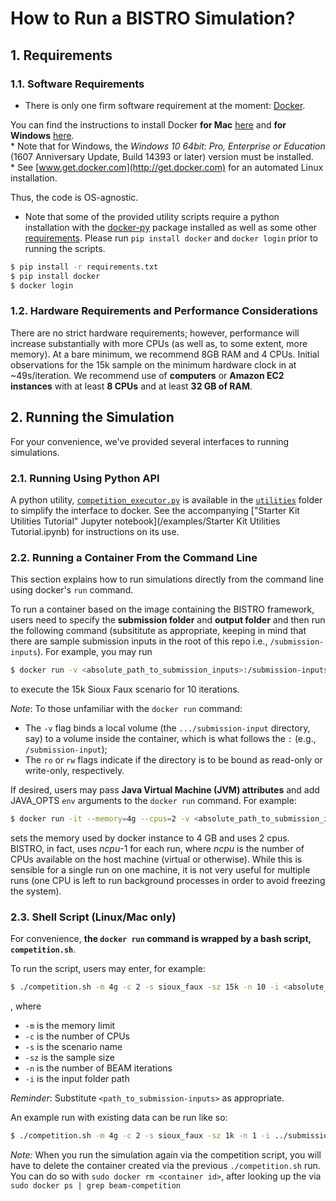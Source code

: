 # How to Run a BISTRO Simulation?

## 1. Requirements

### 1.1. Software Requirements

* There is only one firm software requirement at the moment:
[Docker](https://www.docker.com).

You can find the instructions to install Docker **for Mac** [here](https://docs.docker.com/docker-for-mac/install/#install-and-run-docker-for-mac) and **for Windows** [here](https://docs.docker.com/docker-for-windows/install/). <br>
      * Note that for Windows, the *Windows 10 64bit: Pro, Enterprise or Education* (1607 Anniversary Update, Build 14393 or later) version must be installed. <br>
      * See [www.get.docker.com](http://get.docker.com) for an automated Linux installation.

Thus, the code is OS-agnostic.

* Note that some of the provided utility scripts require a python installation with the [docker-py](https://docker-py.readthedocs.io/en/stable/) package installed as well as some other [requirements](/requirements.txt). Please run `pip install docker` and `docker login` prior to running the scripts.

```bash
$ pip install -r requirements.txt
$ pip install docker
$ docker login
```

### 1.2. Hardware Requirements and Performance Considerations

There are no strict hardware requirements; however, performance will increase substantially with more CPUs (as well as, to some extent, more memory). At a bare minimum, we recommend 8GB RAM and 4 CPUs. Initial observations for the 15k sample on the minimum hardware clock in at ~49s/iteration. We recommend use of **computers** or **Amazon EC2 instances** with at least **8 CPUs** and at least **32 GB of RAM**.

## 2. Running the Simulation

For your convenience, we've provided several interfaces to running simulations.

### 2.1. Running Using Python API
A python utility, [`competition_executor.py`](/utilities/competition_executor.py) is available in the [`utilities`](/utilities) folder to simplify the interface to docker. See the accompanying ["Starter Kit Utilities Tutorial" Jupyter notebook](/examples/Starter Kit Utilities Tutorial.ipynb) for instructions on its use.

### 2.2. Running a Container From the Command Line

This section explains how to run simulations directly from the command line using docker's `run` command.

To run a container based on the image containing the BISTRO framework, users need to specify the **submission folder** and **output folder** and then run the following command (subsititute <x> as appropriate, keeping in mind that there are sample submission inputs in the root of this repo i.e., `/submission-inputs`). For example, you may run

```bash
$ docker run -v <absolute_path_to_submission_inputs>:/submission-inputs:ro -v <path_to_output_root>:/output:rw beammodel/beam-competition:0.0.1-SNAPSHOT --scenario sioux_faux --sample-size 15k --iters 10
```

to execute the 15k Sioux Faux scenario for 10 iterations.

_Note_: To those unfamiliar with the `docker run` command:
* The `-v` flag binds a local volume (the `.../submission-input` directory, say) to a volume inside the container, which is what follows the `:` (e.g., `/submission-input`);
* The `ro` or `rw` flags indicate if the directory is to be bound as read-only or write-only, respectively.

If desired, users may pass **Java Virtual Machine (JVM) attributes** and add JAVA_OPTS `env` arguments to the `docker run` command. For example:

```bash
$ docker run -it --memory=4g --cpus=2 -v <absolute_path_to_submission_inputs>:/submission-inputs:ro -v <path_to_output_root>/output:/output:rw -e JAVA_OPTS='"-Xmx4g" "-Xms2g"' beammodel/beam-competition:0.0.1-SNAPSHOT --scenario sioux_faux --sample-size 15k --iters 10
```

sets the memory used by docker instance to 4 GB and uses 2 cpus. BISTRO, in fact, uses _ncpu_-1 for each run, where _ncpu_ is the number of CPUs available on the host machine (virtual or otherwise). While this is sensible for a single run on
one machine, it is not very useful for multiple runs (one CPU is left to run background processes in order to avoid freezing the system).

### 2.3. Shell Script (Linux/Mac only)

For convenience, **the `docker run` command is wrapped by a bash script, `competition.sh`**.

To run the script, users may enter, for example:

```bash
$ ./competition.sh -m 4g -c 2 -s sioux_faux -sz 15k -n 10 -i <absolute_path_to_submission-inputs>
```

, where

* `-m` is the memory limit
* `-c` is the number of CPUs
* `-s` is the scenario name
* `-sz` is the sample size
* `-n` is the number of BEAM iterations
* `-i` is the input folder path

_Reminder_: Substitute `<path_to_submission-inputs>` as appropriate.

An example run with existing data can be run like so:

```bash
$ ./competition.sh -m 4g -c 2 -s sioux_faux -sz 1k -n 1 -i ../submission-inputs/
```

*Note:* When you run the simulation again via the competition script, you will have to delete the container created via the previous `./competition.sh` run. You can do so with `sudo docker rm <container id>`, after looking up the <container id> via `sudo docker ps | grep beam-competition`


